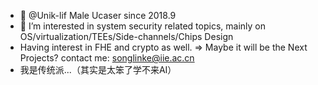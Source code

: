 - 👋 @Unik-lif Male Ucaser since 2018.9
- 👀 I’m interested in system security related topics, mainly on OS/virtualization/TEEs/Side-channels/Chips Design
- Having interest in FHE and crypto as well. => Maybe it will be the Next Projects?
contact me: songlinke@iie.ac.cn
- 我是传统派...（其实是太笨了学不来AI）
<!---
Unik-lif/Unik-lif is a ✨ special ✨ repository because its `README.md` (this file) appears on your GitHub profile.
You can click the Preview link to take a look at your changes.
--->
